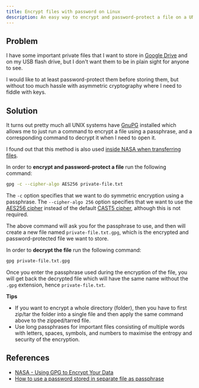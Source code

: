 ```yaml
---
title: Encrypt files with password on Linux
description: An easy way to encrypt and password-protect a file on a UNIX OS.
---
```


## Problem

I have some important private files that I want to store in [Google Drive](https://www.google.com/drive/) and on my USB flash drive, but I don't want them to be in plain sight for anyone to see.

I would like to at least password-protect them before storing them, but without too much hassle with asymmetric cryptography where I need to fiddle with keys.

## Solution

It turns out pretty much all UNIX systems have [GnuPG](https://www.gnupg.org/) installed which allows me to just run a command to encrypt a file using a passphrase, and a corresponding command to decrypt it when I need to open it.

I found out that this method is also used [inside NASA when transferring files](https://www.nas.nasa.gov/hecc/support/kb/using-gpg-to-encrypt-your-data_242.html).

In order to **encrypt and password-protect a file** run the following command:

```bash
gpg -c --cipher-algo AES256 private-file.txt
```

The `-c` option specifies that we want to do symmetric encryption using a passphrase. The `--cipher-algo 256` option specifies that we want to use the [AES256 cipher](https://en.wikipedia.org/wiki/Advanced_Encryption_Standard) instead of the default [CAST5 cipher](https://en.wikipedia.org/wiki/CAST-128), although this is not required.

The above command will ask you for the passphrase to use, and then will create a new file named `private-file.txt.gpg`, which is the encrypted and password-protected file we want to store.

In order to **decrypt the file** run the following command:

```bash
gpg private-file.txt.gpg
```

Once you enter the passphrase used during the encryption of the file, you will get back the decrypted file which will have the same name without the `.gpg` extension, hence `private-file.txt`.

**Tips**

* If you want to encrypt a whole directory (folder), then you have to first zip/tar the folder into a single file and then apply the same command above to the zipped/tarred file.
* Use long passphrases for important files consisting of multiple words with letters, spaces, symbols, and numbers to maximise the entropy and security of the encryption.

## References

* [NASA - Using GPG to Encrypt Your Data](https://www.nas.nasa.gov/hecc/support/kb/using-gpg-to-encrypt-your-data_242.html)
* [How to use a password stored in separate file as passphrase](https://www.cyberciti.biz/tips/linux-how-to-encrypt-and-decrypt-files-with-a-password.html#comment-4392)